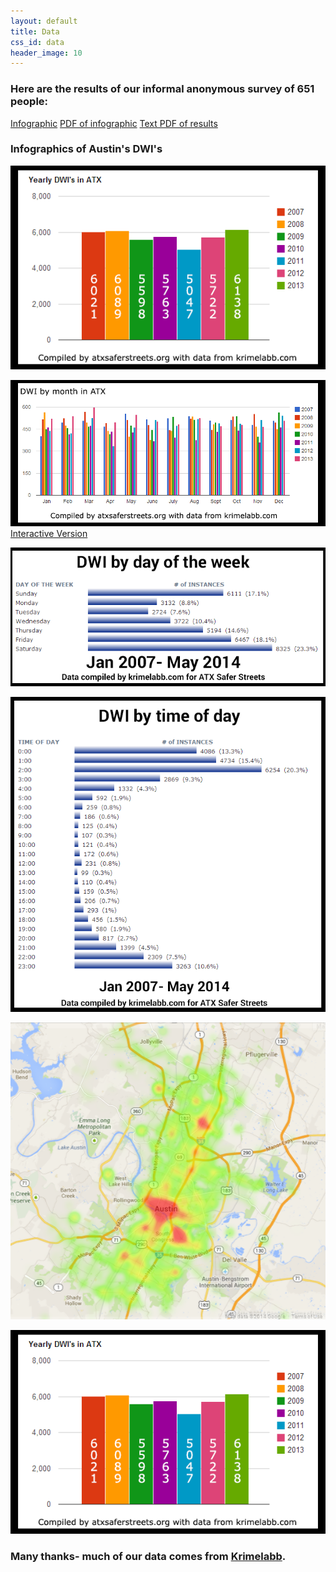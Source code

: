 ```yaml
---
layout: default
title: Data
css_id: data
header_image: 10
---
```


### Here are the results of our informal anonymous survey of 651 people:
[Infographic](/files/2014-05-08/atxssinfographic.png "infographic")
[PDF of infographic](/files/2014-05-08/atxssinfographic.pdf "PDF results")
[Text PDF of results](/files/2014-05-08/surveyresults.pdf "Text PDF of results")

### Infographics of Austin's DWI's

<a href="/img/dwi/dwibyyear.png" target="_blank"><img src="/img/dwi/dwibyyear.png" alt="DWI's in Austin by Year"></a>


<a href="/img/dwi/dwibymonth.png" target="_blank"><img src="/img/dwi/dwibymonth.png" alt="DWI's in Austin by Month"></a>
<a href="http://savedbythegoog.appspot.com/?id=29f3ef0aa1800bfb5c08a7c9a8bdebc7936fa350" target="_blank">Interactive Version</a>


<a href="/img/dwi/dwisbyday.png" target="_blank"><img src="/img/dwi/dwisbyday.png" alt="DWI's in Austin by Day of the Week"></a>


<a href="/img/dwi/dwisbytime.png" target="_blank"><img src="/img/dwi/dwisbytime.png" alt="DWI's in Austin by Time of Day"></a>


<a href="/img/dwi/dwiheatmap07to13.png" target="_blank"><img src="/img/dwi/dwiheatmap07to13.png" alt="DWI heat maps from 2007 to 2013"></a>


<a href="/img/dwi/dwibyyear.png" target="_blank"><img src="/img/dwi/dwibyyear.png" alt="DWI's in Austin by Year"></a>


### Many thanks- much of our data comes from <a href="http://www.krimelabb.com" target="_blank">Krimelabb</a>.
